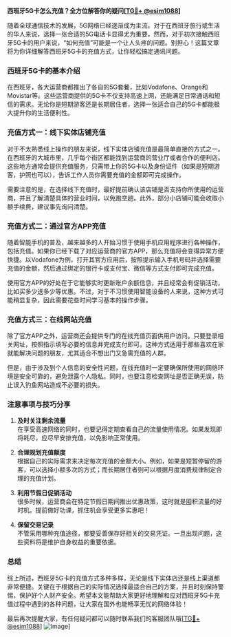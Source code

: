 **西班牙5G卡怎么充值？全方位解答你的疑问[[TG💪+ @esim1088](https://t.me/s/esim1088)]**

随着全球通信技术的发展，5G网络已经逐渐成为主流。对于在西班牙旅行或生活的华人来说，选择一张合适的5G电话卡显得尤为重要。然而，对于初次接触西班牙5G卡的用户来说，“如何充值”可能是一个让人头疼的问题。别担心！这篇文章将为你详细解答西班牙5G卡的充值方式，让你轻松搞定通讯问题。

### 西班牙5G卡的基本介绍

在西班牙，各大运营商都推出了各自的5G套餐，比如Vodafone、Orange和Movistar等。这些运营商提供的5G卡不仅支持高速上网，还能满足日常通话和短信的需求。无论你是短期游客还是长期居住者，选择一张适合自己的5G卡都能极大提升你的生活便利性。

### 充值方式一：线下实体店铺充值

对于不太熟悉线上操作的朋友来说，线下实体店铺充值是最简单直接的方式之一。在西班牙的大城市里，几乎每个街区都能找到运营商的营业厅或者合作的便利店。这些地方通常会提供充值服务，只需带上你的5G卡以及身份证件（如果是短期游客，护照也可以），告诉工作人员你需要充值的金额即可完成操作。

需要注意的是，在选择线下充值时，最好提前确认该店铺是否支持你所使用的运营商，并且了解清楚具体的营业时间，以免跑空趟。此外，部分小店铺可能会收取小额手续费，建议事先询问清楚。

### 充值方式二：通过官方APP充值

随着智能手机的普及，越来越多的人开始习惯于使用手机应用程序进行各种操作，包括充值。如果你已经下载了对应运营商的官方APP，那么充值将会变得异常方便快捷。以Vodafone为例，打开其官方应用后，按照提示输入手机号码并选择需要充值的金额，然后通过绑定的银行卡或支付宝、微信等方式支付即可完成充值。

使用官方APP的好处在于它能够实时更新账户余额信息，并且经常会有促销活动，比如买多少送多少等优惠。不过，对于不习惯使用智能设备的人来说，这种方式可能稍显复杂，因此需要花些时间学习基本的操作步骤。

### 充值方式三：在线网站充值

除了官方APP之外，运营商还会提供专门的在线充值页面供用户访问。只要登录相关网址，按照指示填写必要的信息并完成支付即可。这种方式适用于那些喜欢在家就能解决问题的朋友，尤其适合不想出门又急需充值的人群。

但是，由于涉及到个人信息的安全性问题，在线充值时一定要确保所使用的网络环境是安全可靠的，避免泄露个人隐私。同时，也要注意检查网址是否正确无误，防止误入钓鱼网站造成不必要的损失。

### 注意事项与技巧分享

1. **及时关注剩余流量**  
   在享受高速网络的同时，也要记得定期查看自己的流量使用情况。如果发现即将耗尽，应尽早安排充值，以免影响正常使用。

2. **合理规划充值额度**  
   根据自己的实际需求来决定每次充值的金额大小。例如，如果是短暂停留的游客，可以选择小额多次的方式；而长期居住者则可以根据月度消费规律制定合理的充值计划。

3. **利用节假日促销活动**  
   很多时候，运营商会在特定节假日期间推出优惠政策，这时就是囤积流量的好时机。提前做好功课，抓住机会享受更多实惠吧！

4. **保留交易记录**  
   不管采用哪种充值途径，都要妥善保存好相关的交易凭证。一旦出现问题，这些资料将是维护自身权益的重要依据。

### 总结

综上所述，西班牙5G卡的充值方式多种多样，无论是线下实体店还是线上渠道都非常便捷。关键在于根据自己的实际情况选择最适合自己的方案，并且时刻保持警惕，保护好个人财产安全。希望本文能帮助大家更好地理解和应对西班牙5G卡充值过程中遇到的各种问题，让大家在国外也能畅享无忧的网络体验！

最后再次提醒大家，有任何疑问都可以随时联系我们的客服团队哦[[TG💪+ @esim1088](https://t.me/s/esim1088)] ![Image](https://i.postimg.cc/4NQfJmqS/Snipaste-2025-05-13-00-14-12.png)]